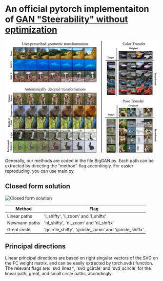 
# An official pytorch implementaiton of [GAN "Steerability" without optimization](https://arxiv.org/pdf/2012.05328.pdf) 


![logo](teaser.jpg)


Generally, our methods are coded in the file BigGAN.py. Each path can be extracted by directing the "method" flag accordingly.
For easier reproducing, you can use main.py.

## Closed form solution 

![Closed form solution ](https://github.com/nsping13/GAN-Steerability-without-optimization/blob/main/User%20Specified.jpg)

Method | Flag
------------ | -------------
Linear paths | 'l_shifty', 'l_zoom' and 'l_shiftx'
Newmann paths |  'nl_shifty', 'nl_zoom' and 'nl_shiftx'
Great circle | 'gcircle_shifty', 'gcircle_zoom' and 'gcircle_shiftx'


## Principal directions
Linear principal directions are based on right singular vectors of the SVD on the FC weight matrix. and can be easily extracted by torch.svd() function. 
The relevant flags are: 'svd_linear', 'svd_gcircle' and 'svd_scircle' for the linear path, great, and small circle paths, accordingly.  





